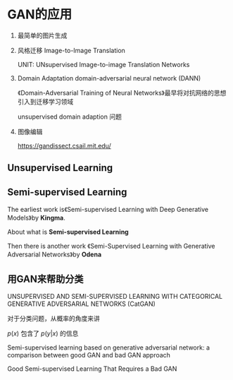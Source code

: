 # GAN的应用



1. 最简单的图片生成

2. 风格迁移 Image-to-Image Translation

   UNIT: UNsupervised Image-to-image Translation Networks

3. Domain Adaptation domain-adversarial neural network (DANN)

   《Domain-Adversarial Training of Neural Networks》最早将对抗网络的思想引入到迁移学习领域

   unsupervised domain adaption 问题

4. 图像编辑

   https://gandissect.csail.mit.edu/





## Unsupervised Learning



## Semi-supervised Learning

The earliest work is《Semi-supervised Learning with Deep Generative Models》by **Kingma**.

About what is **Semi-supervised Learning**

Then there is another work 《Semi-Supervised Learning with Generative Adversarial Networks》by **Odena**





## 用GAN来帮助分类

UNSUPERVISED AND SEMI-SUPERVISED LEARNING WITH CATEGORICAL GENERATIVE ADVERSARIAL NETWORKS (CatGAN)



对于分类问题，从概率的角度来讲

$p(x)$ 包含了 $p(y|x)$ 的信息



Semi-supervised learning based on generative adversarial network: a comparison between good GAN and bad GAN approach



Good Semi-supervised Learning That Requires a Bad GAN